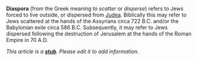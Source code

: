 **Diaspora** (from the Greek meaning *to scatter* or *disperse*)
refers to Jews forced to live outside, or dispersed from
[Judea](index.php?title=Judea&action=edit&redlink=1 "Judea (page does not exist)").
Biblically this may refer to Jews scattered at the hands of the
Assyrians circa 722 B.C. and/or the Babylonian exile circa 586 B.C.
Subsequently, it may refer to Jews dispersed following the
destruction of Jerusalem at the hands of the Roman Empire in 70
A.D.

*This article is a **[stub](http://www.theopedia.com/Category:Theopedia_stubs "Category:Theopedia stubs")**. Please edit it to add information.*


